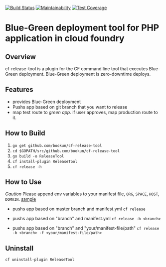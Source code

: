 [![Build Status](https://travis-ci.org/bookun/cf-release-tool.svg?branch=master)](https://travis-ci.org/bookun/cf-release-tool) [![Maintainability](https://api.codeclimate.com/v1/badges/33d4eb3e51099945979d/maintainability)](https://codeclimate.com/github/bookun/cf-release-tool/maintainability) [![Test Coverage](https://api.codeclimate.com/v1/badges/22f132a98b3a4bd5f42f/test_coverage)](https://codeclimate.com/github/bookun/cf-release-tool/test_coverage)  

# Blue-Green deployment tool for PHP application in cloud foundry

## Overview
cf-release-tool is a plugin for the CF command line tool that executes Blue-Green deployment.
Blue-Green deployment is zero-downtime deploys.

## Features
* provides Blue-Green deployment
* Pushs app based on git branch that you want to release
* <WIP> map test route to *green app*. if user approves, map production route to it.

## How to Build

1. `go get github.com/bookun/cf-release-tool`
2. `cd $GOPATH/src/github.com/bookun/cf-release-tool`
3. `go build -o ReleaseTool`
4. `cf install-plugin ReleaseTool`
5. `cf release -h`

## How to Use

*Caution*
Please append env variables to your manifest file, `ORG`, `SPACE`, `HOST`, `DOMAIN`. [sample](https://github.com/bookun/cf-release-tool/blob/v1.0/testdata/manifest1.yml)

* pushs app based on master branch and manifest.yml
    `cf release`

* pushs app based on "branch" and manifest.yml
    `cf release -b <branch>`

* pushs app based on "branch" and "your/manifest-file/path"
    `cf release -b <branch> -f <your/manifest-file/path>`

## Uninstall
`cf uninstall-plugin ReleaseTool`
